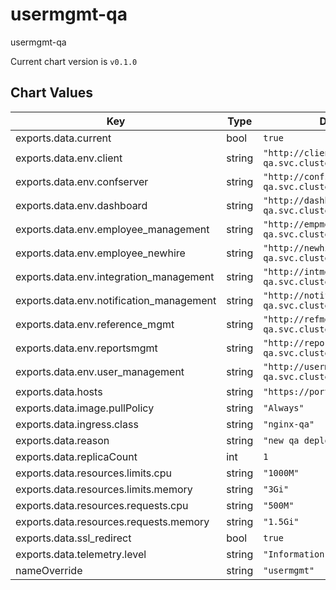 usermgmt-qa
===========
usermgmt-qa

Current chart version is `v0.1.0`





## Chart Values

| Key | Type | Default | Description |
|-----|------|---------|-------------|
| exports.data.current | bool | `true` |  |
| exports.data.env.client | string | `"http://client.backend-qa.svc.cluster.local:8802"` |  |
| exports.data.env.confserver | string | `"http://confserver.backend-qa.svc.cluster.local:4000"` |  |
| exports.data.env.dashboard | string | `"http://dashboard.backend-qa.svc.cluster.local:8808"` |  |
| exports.data.env.employee_management | string | `"http://empmgmt.backend-qa.svc.cluster.local:8803"` |  |
| exports.data.env.employee_newhire | string | `"http://newhire.backend-qa.svc.cluster.local:8806"` |  |
| exports.data.env.integration_management | string | `"http://intmgmt.backend-qa.svc.cluster.local:8810"` |  |
| exports.data.env.notification_management | string | `"http://notifymgmt.backend-qa.svc.cluster.local:8807"` |  |
| exports.data.env.reference_mgmt | string | `"http://refmgmt.backend-qa.svc.cluster.local:8804"` |  |
| exports.data.env.reportsmgmt | string | `"http://reportsmgmt.backend-qa.svc.cluster.local:8812"` |  |
| exports.data.env.user_management | string | `"http://usermgmt.backend-qa.svc.cluster.local:8801"` |  |
| exports.data.hosts | string | `"https://portalqa.mybbsi.com"` |  |
| exports.data.image.pullPolicy | string | `"Always"` |  |
| exports.data.ingress.class | string | `"nginx-qa"` |  |
| exports.data.reason | string | `"new qa deploy"` |  |
| exports.data.replicaCount | int | `1` |  |
| exports.data.resources.limits.cpu | string | `"1000M"` |  |
| exports.data.resources.limits.memory | string | `"3Gi"` |  |
| exports.data.resources.requests.cpu | string | `"500M"` |  |
| exports.data.resources.requests.memory | string | `"1.5Gi"` |  |
| exports.data.ssl_redirect | bool | `true` |  |
| exports.data.telemetry.level | string | `"Information"` |  |
| nameOverride | string | `"usermgmt"` |  |
